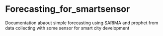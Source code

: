 # Forecasting_for_smartsensor
Documentation abaout simple forecasting using SARIMA and prophet from data collecting with some sensor for smart city development
